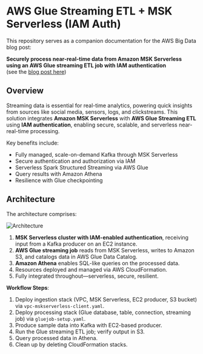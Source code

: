 # AWS Glue Streaming ETL + MSK Serverless (IAM Auth)

This repository serves as a companion documentation for the AWS Big Data blog post:

**Securely process near-real-time data from Amazon MSK Serverless using an AWS Glue streaming ETL job with IAM authentication**  
(see the [blog post here](https://aws.amazon.com/blogs/big-data/securely-process-near-real-time-data-from-amazon-msk-serverless-using-an-aws-glue-streaming-etl-job-with-iam-authentication/))

## Overview

Streaming data is essential for real-time analytics, powering quick insights from sources like social media, sensors, logs, and clickstreams. This solution integrates **Amazon MSK Serverless** with **AWS Glue Streaming ETL** using **IAM authentication**, enabling secure, scalable, and serverless near-real-time processing.

Key benefits include:
- Fully managed, scale-on-demand Kafka through MSK Serverless
- Secure authentication and authorization via IAM
- Serverless Spark Structured Streaming via AWS Glue
- Query results with Amazon Athena
- Resilience with Glue checkpointing

## Architecture

The architecture comprises:

![Architecture](https://d2908q01vomqb2.cloudfront.net/b6692ea5df920cad691c20319a6fffd7a4a766b8/2023/09/05/BDB_3411_architecture_image001.png)
1. **MSK Serverless cluster with IAM-enabled authentication**, receiving input from a Kafka producer on an EC2 instance.  
2. **AWS Glue streaming job** reads from MSK Serverless, writes to Amazon S3, and catalogs data in AWS Glue Data Catalog.  
3. **Amazon Athena** enables SQL-like queries on the processed data.  
4. Resources deployed and managed via AWS CloudFormation.  
5. Fully integrated throughout—serverless, secure, resilient.

**Workflow Steps**:
1. Deploy ingestion stack (VPC, MSK Serverless, EC2 producer, S3 bucket) via `vpc-mskserverless-client.yaml`.
2. Deploy processing stack (Glue database, table, connection, streaming job) via `gluejob-setup.yaml`.
3. Produce sample data into Kafka with EC2-based producer.
4. Run the Glue streaming ETL job; verify output in S3.
5. Query processed data in Athena.
6. Clean up by deleting CloudFormation stacks.
